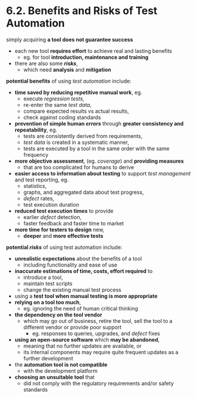 # 6.2. Benefits and Risks of Test Automation

simply acquiring **a tool does not guarantee success**
* each new tool **requires effort** to achieve real and lasting benefits
  + eg. for tool **introduction, maintenance and training**
* there are also some ***risks***,
  + which need **analysis** and **mitigation**

**potential benefits** of using *test automation* include:
* **time saved by reducing repetitive manual work**, eg.
  + execute *regression tests*,
  + re-enter the same *test data*,
  + compare expected results vs actual results,
  + check against coding standards
* **prevention of simple human *errors*** through **greater consistency and repeatability**, eg.
  + tests are consistently derived from requirements,
  + *test data* is created in a systematic manner,
  + tests are executed by a tool in the same order with the same frequency
* **more objective assessment**, (eg. *coverage*) and **providing measures**
  + that are too complicated for humans to derive
* **easier access to information about testing** to support *test management* and test reporting, eg.
  + statistics,
  + graphs, and aggregated data about test progress,
  + *defect* rates,
  + test execution duration
* **reduced test execution times** to provide
  + earlier *defect* detection,
  + faster feedback and faster time to market
* **more time for testers to design** new,
  + **deeper** and **more effective tests**

**potential *risks*** of using test automation include:
* **unrealistic expectations** about the benefits of a tool
  + including functionality and ease of use
* **inaccurate estimations of time, costs, effort required** to
  + introduce a tool,
  + maintain test scripts
  + change the existing manual test process
* using a **test tool when manual testing is more appropriate**
* **relying on a tool too much**,
  + eg. ignoring the need of human critical thinking
* **the dependency on the tool vendor**
  + which may go out of business, retire the tool, sell the tool to a different vendor or provide poor support
    - eg. responses to queries, upgrades, and *defect* fixes
* **using an open-source software** which **may be abandoned**,
  + meaning that no further updates are available, or
  + its internal components may require quite frequent updates as a further development
* the **automation tool is not compatible**
  + with the development platform
* **choosing an unsuitable tool** that
  + did not comply with the regulatory requirements and/or safety standards
